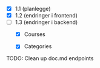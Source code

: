 - [x] 1.1 (planlegge)
- [x] 1.2 (endringer i frontend)
- [ ] 1.3 (endringer i backend)
    - [x] Courses
    - [x] Categories
    

TODO:
Clean up doc.md endpoints